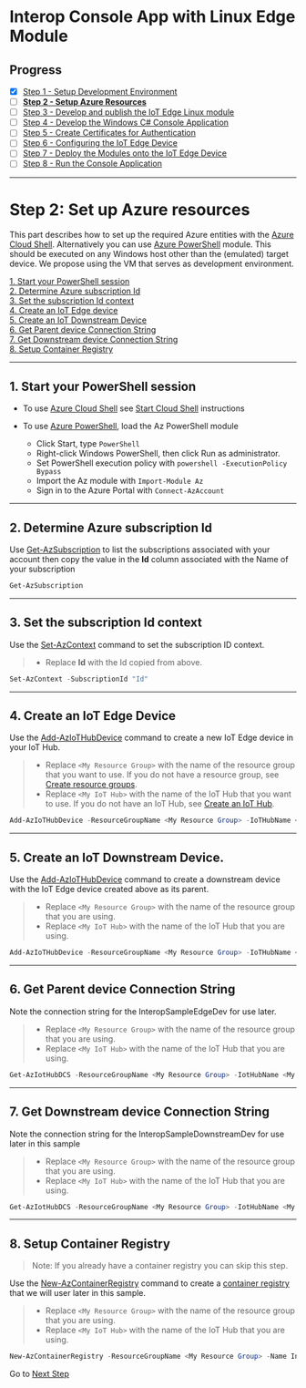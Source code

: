 # Interop Console App with Linux Edge Module
## Progress

- [x] [Step 1 - Setup Development Environment](./Setup%20Development%20Environment.MD)   
- [ ] [**Step 2 - Setup Azure Resources**](./Setup%20Azure%20Resources.MD)  
- [ ] [Step 3 - Develop and publish the IoT Edge Linux module](./Develop%20and%20publish%20the%20IoT%20edge%20Linux%20module.MD)  
- [ ] [Step 4 - Develop the Windows C# Console Application](./Develop%20the%20Windows%20C%23%20Console%20Application.MD)  
- [ ] [Step 5 - Create Certificates for Authentication](./Create%20Certificates%20for%20Authentication.MD)  
- [ ] [Step 6 - Configuring the IoT Edge Device](./Configuring%20the%20IoT%20Edge%20Device.MD)  
- [ ] [Step 7 - Deploy the Modules onto the IoT Edge Device](./Deploy%20the%20Modules%20onto%20the%20IoT%20Edge%20Device.MD)  
- [ ] [Step 8 - Run the Console Application](./Run%20the%20Console%20Application.MD)  
---
# Step 2: Set up Azure resources  
This part describes how to set up the required Azure entities with the [Azure Cloud Shell](https://docs.microsoft.com/azure/cloud-shell/overview). Alternatively you can use [Azure PowerShell](https://docs.microsoft.com/powershell/azure/) module. This should be executed on any Windows host other than the (emulated) target device. We propose using the VM that serves as development environment. 

[1. Start your PowerShell session](step1)  
[2. Determine Azure subscription Id](step2)  
[3. Set the subscription Id context](step3)  
[4. Create an IoT Edge device](step4)  
[5. Create an IoT Downstream Device](step5)  
[6. Get Parent device Connection String](step6)  
[7. Get Downstream device Connection String](step7)  
[8. Setup Container Registry](step8)  

----
<a name="step1"></a>
## 1. Start your PowerShell session

* To use [Azure Cloud Shell](https://docs.microsoft.com/azure/cloud-shell/quickstart-powershell) see [Start Cloud Shell](https://docs.microsoft.com/azure/cloud-shell/quickstart-powershell#start-cloud-shell) instructions
  

* To use [Azure PowerShell](https://docs.microsoft.com/powershell/azure/), load the Az PowerShell module  
     * Click Start, type `PowerShell`  
     * Right-click Windows PowerShell, then click Run as administrator.
     * Set PowerShell execution policy with `powershell -ExecutionPolicy Bypass`
     * Import the Az module with `Import-Module Az`
     * Sign in to the Azure Portal with `Connect-AzAccount`
---
<a name="step2"></a>
## 2. Determine Azure subscription Id
Use [Get-AzSubscription](https://docs.microsoft.com/powershell/module/az.accounts/get-azsubscription?view=azps-4.5.0) to list the subscriptions associated with your account then copy the value in the **Id** column associated with the Name of your subscription
```powershell
Get-AzSubscription
```
---
<a name="step3"></a>
## 3. Set the subscription Id context
Use the [Set-AzContext](https://docs.microsoft.com/powershell/module/az.accounts/set-azcontext) command to set the subscription ID context.  
> * Replace **Id** with the Id copied from above.
```powershell
Set-AzContext -SubscriptionId "Id"
```
---
<a name="step4"></a>
## 4. Create an IoT Edge Device
Use the [Add-AzIoTHubDevice](https://docs.microsoft.com/powershell/module/az.iothub/add-aziothubdevice) command to create a new IoT Edge device in your IoT Hub.

> * Replace `<My Resource Group>` with the name of the resource group that you want to use.  If you do not have a resource group, see [Create resource groups](https://docs.microsoft.com/azure/azure-resource-manager/management/manage-resource-groups-portal#create-resource-groups_).
> * Replace `<My IoT Hub>` with the name of the IoT Hub that you want to use.  If you do not have an IoT Hub, see [Create an IoT Hub](https://docs.microsoft.com/azure/iot-hub/iot-hub-create-through-portal#create-an-iot-hub).

```powershell
Add-AzIoTHubDevice -ResourceGroupName <My Resource Group> -IoTHubName <My IoT Hub> -DeviceId InteropSampleEdgeDev -EdgeEnabled
```
---
<a name="step5"></a>
## 5. Create an IoT Downstream Device.
Use the [Add-AzIoTHubDevice](https://docs.microsoft.com/powershell/module/az.iothub/add-aziothubdevice) command to create a downstream device with the IoT Edge device created above as its parent.  

> * Replace `<My Resource Group>` with the name of the resource group that you are using. 
> * Replace `<My IoT Hub>` with the name of the IoT Hub that you are using.  

```powershell
Add-AzIoTHubDevice -ResourceGroupName <My Resource Group> -IoTHubName <My IoT Hub> -DeviceId InteropSampleDownstreamDev -ParentDeviceId InteropSampleEdgeDev
```
---
<a name="step6"></a>
## 6. Get Parent device Connection String
Note the connection string for the InteropSampleEdgeDev for use later.

> * Replace `<My Resource Group>` with the name of the resource group that you are using. 
> * Replace `<My IoT Hub>` with the name of the IoT Hub that you are using.  

```powershell
Get-AzIotHubDCS -ResourceGroupName <My Resource Group> -IotHubName <My IoT Hub> -DeviceId InteropSampleEdgeDev -KeyType primary | fl * 
```
---
<a name="step7"></a>
## 7. Get Downstream device Connection String
Note the connection string for the InteropSampleDownstreamDev for use later in this sample

> * Replace `<My Resource Group>` with the name of the resource group that you are using. 
> * Replace `<My IoT Hub>` with the name of the IoT Hub that you are using.  

```powershell
Get-AzIotHubDCS -ResourceGroupName <My Resource Group> -IotHubName <My IoT Hub -DeviceId InteropSampleDownstreamDev -KeyType primary | fl *
```
---
<a name="step8"></a>
## 8. Setup Container Registry
> Note: If you already have a container registry you can skip this step.  

Use the [New-AzContainerRegistry](https://docs.microsoft.com/powershell/module/az.containerregistry/New-AzContainerRegistry) command to create a [container registry](https://docs.microsoft.com/en-us/azure/container-registry/) that we will user later in this sample.

> * Replace `<My Resource Group>` with the name of the resource group that you are using. 
> * Replace `<My IoT Hub>` with the name of the IoT Hub that you are using.  

```powershell
New-AzContainerRegistry -ResourceGroupName <My Resource Group> -Name InteropSampleRegistry -Sku "Basic" -EnableAdminUser
```
Go to [Next Step](./Develop%20and%20publish%20the%20IoT%20edge%20Linux%20module.MD)  
